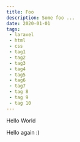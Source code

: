 ```yaml
---
title: Foo
description: Some foo ...
date: 2020-01-01
tags:
 - laravel
 - html
 - css
 - tag1
 - tag2
 - tag3
 - tag4
 - tag5
 - tag6
 - tag7
 - tag 8
 - tag 9
 - tag 10
---
```


Hello World

<!-- more -->

Hello again :) 